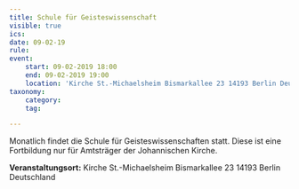 ```yaml
---
title: Schule für Geisteswissenschaft
visible: true
ics: 
date: 09-02-19
rule: 
event:
	start: 09-02-2019 18:00
	end: 09-02-2019 19:00
	location: 'Kirche St.-Michaelsheim Bismarkallee 23 14193 Berlin Deutschland'
taxonomy:
	category: 
	tag: 

---
```

Monatlich findet die Schule für Geisteswissenschaften statt. Diese ist eine Fortbildung nur für Amtsträger der Johannischen Kirche.


**Veranstaltungsort:** Kirche St.-Michaelsheim
Bismarkallee 23
14193 Berlin
Deutschland


